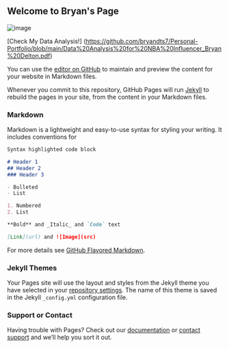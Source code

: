 ## Welcome to Bryan's Page

![image](https://user-images.githubusercontent.com/59910759/112749257-5f117c00-8feb-11eb-82ab-5cb953a0bba8.png)

[Check My Data Analysis!] (https://github.com/bryandts7/Personal-Portfolio/blob/main/Data%20Analysis%20for%20NBA%20Influencer_Bryan%20Delton.pdf)


You can use the [editor on GitHub](https://github.com/bryandts7/bryandts7.github.io/edit/main/README.md) to maintain and preview the content for your website in Markdown files.

Whenever you commit to this repository, GitHub Pages will run [Jekyll](https://jekyllrb.com/) to rebuild the pages in your site, from the content in your Markdown files.

### Markdown

Markdown is a lightweight and easy-to-use syntax for styling your writing. It includes conventions for

```markdown
Syntax highlighted code block

# Header 1
## Header 2
### Header 3

- Bulleted
- List

1. Numbered
2. List

**Bold** and _Italic_ and `Code` text

[Link](url) and ![Image](src)
```

For more details see [GitHub Flavored Markdown](https://guides.github.com/features/mastering-markdown/).

### Jekyll Themes

Your Pages site will use the layout and styles from the Jekyll theme you have selected in your [repository settings](https://github.com/bryandts7/bryandts7.github.io/settings). The name of this theme is saved in the Jekyll `_config.yml` configuration file.

### Support or Contact

Having trouble with Pages? Check out our [documentation](https://docs.github.com/categories/github-pages-basics/) or [contact support](https://support.github.com/contact) and we’ll help you sort it out.
